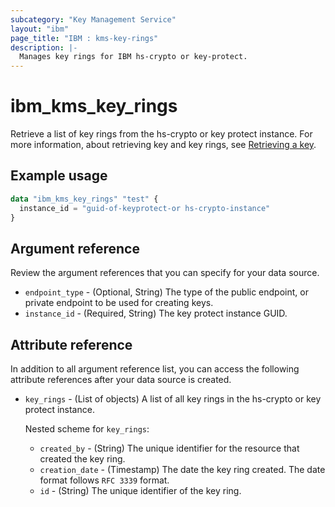 ```yaml
---
subcategory: "Key Management Service"
layout: "ibm"
page_title: "IBM : kms-key-rings"
description: |-
  Manages key rings for IBM hs-crypto or key-protect.
---
```


# ibm_kms_key_rings

Retrieve a list of key rings from the hs-crypto or key protect instance. For more information, about retrieving key and key rings, see [Retrieving a key](https://cloud.ibm.com/docs/key-protect?topic=key-protect-retrieve-key).

## Example usage

```terraform
data "ibm_kms_key_rings" "test" {
  instance_id = "guid-of-keyprotect-or hs-crypto-instance"
}
```

## Argument reference
Review the argument references that you can specify for your data source.

- `endpoint_type` - (Optional, String) The type of the public endpoint, or private endpoint to be used for creating keys.
- `instance_id` - (Required, String) The key protect instance GUID.

## Attribute reference
In addition to all argument reference list, you can access the following attribute references after your data source is created. 

- `key_rings` - (List of objects) A list of all key rings in the hs-crypto or key protect instance.

   Nested scheme for `key_rings`:
   - `created_by` - (String) The unique identifier for the resource that created the key ring.
   - `creation_date` - (Timestamp) The date the key ring created. The date format follows `RFC 3339` format.
   - `id` - (String) The unique identifier of the key ring.
